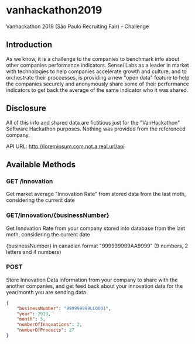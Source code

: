 # vanhackathon2019
Vanhackathon 2019 (São Paulo Recruiting Fair) - Challenge

## Introduction
As we know, it is a challenge to the companies to benchmark info about other companies performance indicators.
Sensei Labs as a leader in market with technologies to help companies accelerate growth and culture, and to orchestrate their proccesses, is providing a new "open data" feature to help the companies securely and anonymously share some of their performance indicators to get back the average of the same indicator who it was shared.

## Disclosure
All of this info and shared data are fictitious just for the "VanHackathon" Software Hackathon purposes. Nothing was provided from the referenced company.

 API URL: http://loremipsum.com.not.a.real.url/api

## Available Methods

### GET /innovation
Get market average "Innovation Rate" from stored data from the last moth, considering the current date

### GET/innovation/{businessNumber}
Get Innovation Rate from your company stored into database from the last moth, considering the current date

{businessNumber} in canadian format "999999999AA9999" (9 numbers, 2 letters and 4 numbers)

### POST
Store Innovation Data information from your company to share with the another companies, and get feed back about your innovation data for the year/month you are sending data

```JSON
{
	"businessNumber": "999999999LL0001",
	"year": 2019,
	"month": 3,
	"numberOfInnovations": 2,
	"numberOfProducts": 27
}
````